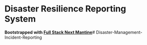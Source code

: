 # Disaster Resilience Reporting System

**Bootstrapped with [Full Stack Next Mantine](https://github.com/EricEchemane/Full-Stack-Next-Mantine)**# Disaster-Management-Incident-Reporting
